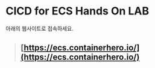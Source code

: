 # CICD for ECS Hands On LAB

아래의 웹사이트로 접속하세요.

> ## [https://ecs.containerhero.io/](https://ecs.containerhero.io/)
